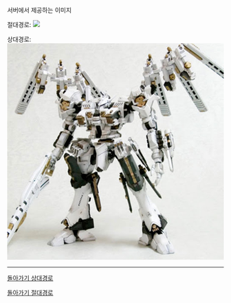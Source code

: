 서버에서 제공하는 이미지

절대경로:
![](https://github.com/hyeonjun-choi/study-hard/blob/main/unnamed.jpg)

상대경로:
![](unnamed.jpg)

---

[돌아가기 상대경로](README.me)

[돌아가기 절대경로](./README.me)

